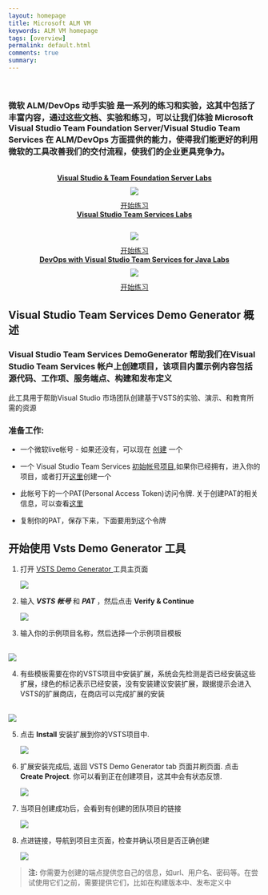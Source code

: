 ```yaml
---
layout: homepage
title: Microsoft ALM VM
keywords: ALM VM homepage
tags: [overview]
permalink: default.html
comments: true
summary: 
---
```

        
 <!--<img src="http://vsalmvm.azurewebsites.net/wp-content/uploads/2015/09/ALM-VM-banner-0915.png" width="760" height="177" />-->

<br>

### 微软 ALM/DevOps 动手实验 是一系列的练习和实验，这其中包括了丰富内容，通过这些文档、实验和练习，可以让我们体验 Microsoft Visual Studio Team Foundation Server/Visual Studio Team Services 在 ALM/DevOps 方面提供的能力，使得我们能更好的利用微软的工具改善我们的交付流程，使我们的企业更具竞争力。 

<br /> 

<div class="row">
    <div class="lab-item col-md-4" align="center">
          <span class="headnews"> <b> <a href="labs/tfs" class="labmain">Visual Studio & Team Foundation Server Labs</a></b></span><br />
             <a href="labs/tfs"><img style="margin: 10px;" src="images/vside.png"/></a><br />
           <!--span class="mainPageText"> Access the Microsoft ALM VM and TFS Hands-on-Labs</span><br /><br /-->
           <a href="labs/tfs" class="c-glyph"><span class="lab-details">开始练习</span></a>
    </div>
    <div class="lab-item col-md-4" align="center">
         <span class="headnews"> <b><a href="labs/vsts" class="labmain"> Visual Studio Team Services Labs</a></b></span><br /><br />
        <a href="labs/vsts"><img style="margin: 10px;" src="images/vstslogo.png"/></a><br />
       <!--span class="mainPageText"> Follow the Visual Studio Team Services Hands-on-Labs</span><br /><br /-->
       <a href="labs/vsts" class="c-glyph"><span class="lab-details">开始练习</span></a>
    </div>
     <div class="lab-item col-md-4" align="center">
         <span class="headnews"> <b><a href="labs/java" class="labmain"> DevOps with Visual Studio Team Services for Java Labs</a></b></span><br />
        <a href="labs/java"><img style="margin: 10px;" src="images/java.png"/></a><br />
       <!--span class="mainPageText"> DevOps with Visual Studio Team Services for Java</span><br /><br /-->
       <a href="labs/java" class="c-glyph"><span class="lab-details">开始练习</span></a>
    </div>
</div>
 
<div class="clear"></div>


## Visual Studio Team Services Demo Generator 概述

### Visual Studio Team Services DemoGenerator 帮助我们在Visual Studio Team Services 帐户上创建项目，该项目内置示例内容包括源代码、工作项、服务端点、构建和发布定义

此工具用于帮助Visual Studio 市场团队创建基于VSTS的实验、演示、和教育所需的资源

### 准备工作:

- 一个微软live帐号 - 如果还没有，可以现在 <a href="https://signup.live.com">创建</a> 一个

- 一个 Visual Studio Team Services [初始帐号项目](https://app.vsaex.visualstudio.com),如果你已经拥有，进入你的项目，或者打开[这里](https://aexprodsu1scus.vsaex.visualstudio.com/profile/account?mkt=zh-CN)创建一个

- 此帐号下的一个PAT(Personal Access Token)访问令牌. 关于创建PAT的相关信息，可以查看[这里](https://docs.microsoft.com/zh-cn/vsts/accounts/use-personal-access-tokens-to-authenticate)

- 复制你的PAT，保存下来，下面要用到这个令牌


## 开始使用 Vsts Demo Generator 工具

1. 打开 <a href="https://vstsdemogenerator.azurewebsites.net/" target="_blank">VSTS Demo Generator </a> 工具主页面


   <img style="max-width: 700px;max-height: 700px;" src="/labs/vsts/VSTSDemoGenerator/images/1.png"/>

2. 输入 ***VSTS 帐号*** 和 ***PAT*** ，然后点击 **Verify & Continue** 

   <img style="max-width: 700px;max-height: 700px;"  src="/labs/vsts/VSTSDemoGenerator/images/2.png"/>

3. 输入你的示例项目名称，然后选择一个示例项目模板
<br/>

   <img style="max-width: 700px;max-height: 700px;"  src="/labs/vsts/VSTSDemoGenerator/images/3.png"/>

4. 有些模板需要在你的VSTS项目中安装扩展，系统会先检测是否已经安装这些扩展，绿色的标记表示已经安装，没有安装建议安装扩展，跟据提示会进入VSTS的扩展商店，在商店可以完成扩展的安装
<br/>
   <img style="max-width: 700px;max-height: 700px;" src="/labs/vsts/VSTSDemoGenerator/images/4.png"/> 

5. 点击 **Install**  安装扩展到你的VSTS项目中.

   <img style="max-width: 700px;max-height: 700px;" src="/labs/vsts/VSTSDemoGenerator/images/5.png"/>

6. 扩展安装完成后, 返回 VSTS Demo Generator tab 页面并刷页面. 点击 **Create Project**. 你可以看到正在创建项目，这其中会有状态反馈.

   <img style="max-width: 700px;max-height: 700px;" src="/labs/vsts/VSTSDemoGenerator/images/6.png"/>

7. 当项目创建成功后，会看到有创建的团队项目的链接

   <img style="max-width: 700px;max-height: 700px;"  src="/labs/vsts/VSTSDemoGenerator/images/7.png"/>

8. 点进链接，导航到项目主页面，检查并确认项目是否正确创建

   <img style="max-width: 700px;max-height: 700px;"  src="/labs/vsts/VSTSDemoGenerator/images/8.png"/>

>**注:** 你需要为创建的端点提供您自己的信息，如url、用户名、密码等。在尝试使用它们之前，需要提供它们，比如在构建版本中、发布定义中


